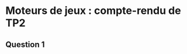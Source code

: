 Moteurs de jeux : compte-rendu de TP2
=====================================


Question 1
----------


